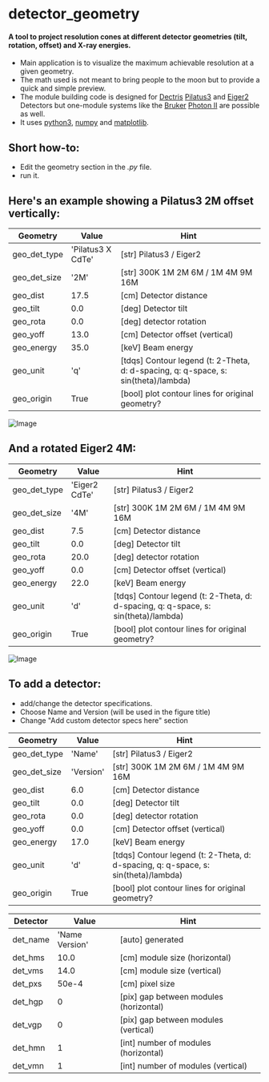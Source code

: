 # detector_geometry
#### A tool to project resolution cones at different detector geometries (tilt, rotation, offset) and X-ray energies.
 - Main application is to visualize the maximum achievable resolution at a given geometry.
 - The math used is not meant to bring people to the moon but to provide a quick and simple preview.
 - The module building code is designed for [Dectris](https://www.dectris.com) [Pilatus3](https://www.dectris.com/detectors/x-ray-detectors/pilatus3/) and [Eiger2](https://www.dectris.com/detectors/x-ray-detectors/eiger2/) Detectors but one-module systems like the [Bruker](https://www.bruker.com/en.html) [Photon II](https://www.bruker.com/en/products-and-solutions/diffractometers-and-scattering-systems/single-crystal-x-ray-diffractometers/sc-xrd-components/detectors.html) are possible as well.
 - It uses [python3](https://www.python.org), [numpy](https://numpy.org) and [matplotlib](https://matplotlib.org).

## Short how-to:
 - Edit the geometry section in the *.py* file.
 - run it.

## Here's an example showing a Pilatus3 2M offset vertically:

 |   Geometry   |        Value      | Hint |
 |--------------|-------------------|------|
 | geo_det_type | 'Pilatus3 X CdTe' | [str]  Pilatus3 / Eiger2
 | geo_det_size | '2M'              | [str]  300K 1M 2M 6M / 1M 4M 9M 16M
 | geo_dist     | 17.5              | [cm]   Detector distance
 | geo_tilt     | 0.0               | [deg]  Detector tilt
 | geo_rota     | 0.0               | [deg]  detector rotation
 | geo_yoff     | 13.0              | [cm]   Detector offset (vertical)
 | geo_energy   | 35.0              | [keV]  Beam energy
 | geo_unit     | 'q'               | [tdqs] Contour legend (t: 2-Theta, d: d-spacing, q: q-space, s: sin(theta)/lambda)
 | geo_origin   | True              | [bool] plot contour lines for original geometry?

![Image](../main/Pilatus3_X_CdTe_2M.png)

## And a rotated Eiger2 4M:

 |   Geometry   |        Value      | Hint |
 |--------------|-------------------|------|
 | geo_det_type | 'Eiger2 CdTe'     | [str]  Pilatus3 / Eiger2
 | geo_det_size | '4M'              | [str]  300K 1M 2M 6M / 1M 4M 9M 16M
 | geo_dist     | 7.5               | [cm]   Detector distance
 | geo_tilt     | 0.0               | [deg]  Detector tilt
 | geo_rota     | 20.0              | [deg]  detector rotation
 | geo_yoff     | 0.0               | [cm]   Detector offset (vertical)
 | geo_energy   | 22.0              | [keV]  Beam energy
 | geo_unit     | 'd'               | [tdqs] Contour legend (t: 2-Theta, d: d-spacing, q: q-space, s: sin(theta)/lambda)
 | geo_origin   | True              | [bool] plot contour lines for original geometry?
 
![Image](../main/Eiger2_CdTe_4M.png)

## To add a detector:
 - add/change the detector specifications.
 - Choose Name and Version (will be used in the figure title)
 - Change "Add custom detector specs here" section

 |   Geometry   |   Value   | Hint |
 |--------------|-----------|------|
 | geo_det_type | 'Name'    | [str]  Pilatus3 / Eiger2
 | geo_det_size | 'Version' | [str]  300K 1M 2M 6M / 1M 4M 9M 16M
 | geo_dist     | 6.0       | [cm]   Detector distance
 | geo_tilt     | 0.0       | [deg]  Detector tilt
 | geo_rota     | 0.0       | [deg]  detector rotation
 | geo_yoff     | 0.0       | [cm]   Detector offset (vertical)
 | geo_energy   | 17.0      | [keV]  Beam energy
 | geo_unit     | 'd'       | [tdqs] Contour legend (t: 2-Theta, d: d-spacing, q: q-space, s: sin(theta)/lambda)
 | geo_origin   | True      | [bool] plot contour lines for original geometry?

 | Detector |       Value       | Hint |
 |----------|-------------------|------|
 | det_name | 'Name Version'    | [auto] generated
 | det_hms  | 10.0              | [cm]   module size (horizontal)
 | det_vms  | 14.0              | [cm]   module size (vertical)
 | det_pxs  | 50e-4             | [cm]   pixel size
 | det_hgp  | 0                 | [pix]  gap between modules (horizontal)
 | det_vgp  | 0                 | [pix]  gap between modules (vertical)
 | det_hmn  | 1                 | [int]  number of modules (horizontal)
 | det_vmn  | 1                 | [int]  number of modules (vertical)
 
